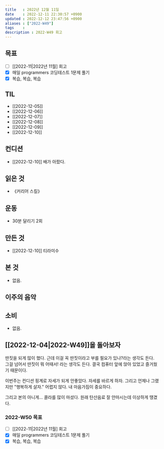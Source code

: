 ```yaml
---
title   : 2022년 12월 11일 
date    : 2022-12-11 22:30:57 +0900
updated : 2022-12-12 23:47:56 +0900
aliases : ["2022-W49"]
tags    : 
description : 2022-W49 회고
---
```

## 목표
- [ ] [[2022-11|2022년 11월] 회고
- [x] 매일 programmers 코딩테스트 1문제 풀기
- [x] 복습, 복습, 복습

## TIL

- [[2022-12-05]]
- [[2022-12-06]]
- [[2022-12-07]]
- [[2022-12-08]]
- [[2022-12-09]]
- [[2022-12-10]]

## 컨디션

- [[2022-12-10]] 배가 아팠다.

## 읽은 것

- 《커리어 스킬》

## 운동

- 30분 달리기 2회

## 만든 것

- [[2022-12-10]] 티라미수

## 본 것

- 없음.

## 이주의 음악

## 소비

- 없음.

## [[2022-12-04|2022-W49]]을 돌아보자

딴짓을 되게 많이 했다. 근데 이걸 꼭 딴짓이라고 부를 필요가 있나?라는 생각도 든다. 그걸 넘어서 딴짓이 뭐 어때서! 라는 생각도 든다. 결국 컴퓨터 앞에 앉아 있었고 즐거웠기 때문이다.

이번주는 컨디션 핑계로 자세가 되게 안좋았다. 자세를 바르게 하자. 그리고 언제나 그랬지만 "행복하게 살자." 어렵지 않다. 내 마음가짐이 중요하다.

그리고 본의 아니게... 콜라를 많이 마셨다. 원래 탄산음료 잘 안마시는데 이상하게 땡겼다.


### 2022-W50 목표

- [ ] [[2022-11|2022년 11월] 회고
- [x] 매일 programmers 코딩테스트 1문제 풀기
- [x] 복습, 복습, 복습
